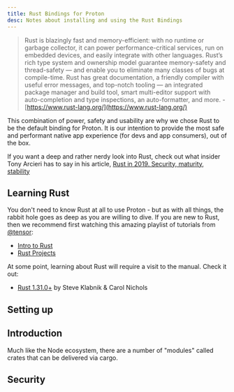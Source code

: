 ```yaml
---
title: Rust Bindings for Proton
desc: Notes about installing and using the Rust Bindings  
---
```


> Rust is blazingly fast and memory-efficient: with no runtime or garbage collector, it can power performance-critical services, run on embedded devices, and easily integrate with other languages. Rust’s rich type system and ownership model guarantee memory-safety and thread-safety — and enable you to eliminate many classes of bugs at compile-time. Rust has great documentation, a friendly compiler with useful error messages, and top-notch tooling — an integrated package manager and build tool, smart multi-editor support with auto-completion and type inspections, an auto-formatter, and more. - [https://www.rust-lang.org/](https://www.rust-lang.org/)

This combination of power, safety and usability are why we chose Rust to be the default binding for Proton. It is our intention to provide the most safe and performant native app experience (for devs and app consumers), out of the box.

If you want a deep and rather nerdy look into Rust, check out what insider Tony Arcieri has to say in his article, [Rust in 2019. Security, maturity, stability](https://tonyarcieri.com/rust-in-2019-security-maturity-stability)

## Learning Rust
You don't need to know Rust at all to use Proton - but as with all things, the rabbit hole goes as deep as you are willing to dive. If you are new to Rust, then we recommend first watching this amazing playlist of tutorials from [@tensor](https://tensor-programming.com/):
 - [Intro to Rust](https://www.youtube.com/playlist?list=PLJbE2Yu2zumDF6BX6_RdPisRVHgzV02NW)
 - [Rust Projects](https://www.youtube.com/playlist?list=PLJbE2Yu2zumDD5vy2BuSHvFZU0a6RDmgb)

At some point, learning about Rust will require a visit to the manual. Check it out:
- [Rust 1.31.0+](https://doc.rust-lang.org/stable/book/) by Steve Klabnik & Carol Nichols

## Setting up



## Introduction
Much like the Node ecosystem, there are a number of "modules" called crates that can be delivered via cargo. 

## Security



